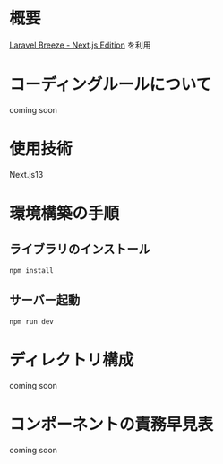# 概要

[Laravel Breeze - Next.js Edition](https://github.com/laravel/breeze-next) を利用

# コーディングルールについて

coming soon

# 使用技術

Next.js13

# 環境構築の手順

## ライブラリのインストール

```
npm install
```

## サーバー起動

```
npm run dev
```

# ディレクトリ構成

coming soon

# コンポーネントの責務早見表

coming soon
